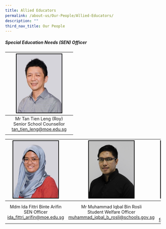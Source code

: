 ```yaml
---
title: Allied Educators
permalink: /about-us/Our-People/Allied-Educators/
description: ""
third_nav_title: Our People
---
```

##### Special Education Needs (SEN) Officer

| |<img style="width:146px; height:190px;border:2px double black" src="/images/About%20Us/Our%20People/Allied%20Educators/S1.jpg">| |
| -------- | -------- | -------- |
|| <center>Mr Tan Tien Leng (Roy)<br>Senior School Counsellor <br> tan_tien_leng@moe.edu.sg </center>  ||
||||

| <img style="border:2px double black; width:146px; height:185px;" src="/images/About%20Us/Our%20People/Allied%20Educators/S2.jpg"> | <img style="border:2px double black; width:146px; height:185px;" src="/images/About%20Us/Our%20People/Allied%20Educators/mr_iqbal.jpg">| <img style="border:2px double black; width:146px; height:185px;" src="/images/About%20Us/Our%20People/Allied%20Educators/S3.jpg"> |
| -------- | -------- | -------- |
| <center>Mdm Ida Fittri Binte Arifin <br> SEN Officer <br> ida_fittri_arifin@moe.edu.sg </center> |   <center> Mr Muhammad Iqbal Bin Rosli <br> Student Welfare Officer <br> muhammad_iqbal_b_rosli@schools.gov.sg  | <center> Mdm Foo Jit Too (Angeline) <br> SEN Officer <br> foo_jit_too@moe.edu.sg </center> | 
</center>
